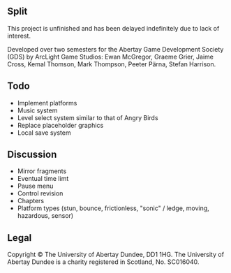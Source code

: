 Split
-----
This project is unfinished and has been delayed indefinitely due to lack of interest. 

Developed over two semesters for the Abertay Game Development Society (GDS) by ArcLight Game Studios: Ewan McGregor, Graeme Grier, Jaime Cross, Kemal Thomson, Mark Thompson, Peeter Pärna, Stefan Harrison.


Todo
----
- Implement platforms
- Music system
- Level select system similar to that of Angry Birds
- Replace placeholder graphics
- Local save system


Discussion
----------
- Mirror fragments
- Eventual time limt
- Pause menu
- Control revision
- Chapters
- Platform types (stun, bounce, frictionless, "sonic" / ledge, moving, hazardous, sensor)


Legal
-----
Copyright © The University of Abertay Dundee, DD1 1HG. The University of Abertay Dundee is a charity registered in Scotland, No. SC016040.
